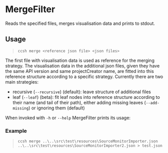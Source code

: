 # MergeFilter

Reads the specified files, merges visualisation data and prints to stdout.

## Usage

 > `ccsh merge <reference json file> <json files>`

The first file with visualisation data is used as reference for the merging strategy. The visualisation data in the additional
json files, given they have the same API version and same projectCreator name, are fitted into this reference structure according to a
specific strategy. Currently there are two main strategies:
- recursive (`--recursive`) (default): leave structure of additional files
- leaf (`--leaf`) (beta):  fit leaf nodes into reference structure according to their name (and tail of their path), 
either adding missing leaves (`--add-missing`) or ignoring them (default)

When invoked with `-h` or `--help` MergeFilter prints its usage:

 ### Example
 
 > `ccsh merge ..\..\src\test\resources\SourceMonitorImporter.json ..\..\src\test\resources\SourceMonitorImporter2.json > test.json`
